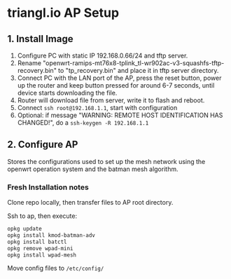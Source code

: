 # triangl.io AP Setup
## 1. Install Image
1. Configure PC with static IP 192.168.0.66/24 and tftp server.
2. Rename "openwrt-ramips-mt76x8-tplink_tl-wr902ac-v3-squashfs-tftp-recovery.bin"
   to "tp_recovery.bin" and place it in tftp server directory.
3. Connect PC with the LAN port of the AP, press the reset button, power up
   the router and keep button pressed for around 6-7 seconds, until
   device starts downloading the file.
4. Router will download file from server, write it to flash and reboot.
5. Connect `ssh root@192.168.1.1`, start with configuration
6. Optional: if message "WARNING: REMOTE HOST IDENTIFICATION HAS CHANGED!", do a `ssh-keygen -R 192.168.1.1`

## 2. Configure AP
Stores the configurations used to set up the mesh network using the openwrt operation system and the batman mesh algorithm.


### Fresh Installation notes

Clone repo locally, then transfer files to AP root directory. 

Ssh to ap, then execute:

```bash
opkg update
opkg install kmod-batman-adv
opkg install batctl
opkg remove wpad-mini
opkg install wpad-mesh
```

Move config files to `/etc/config/`

